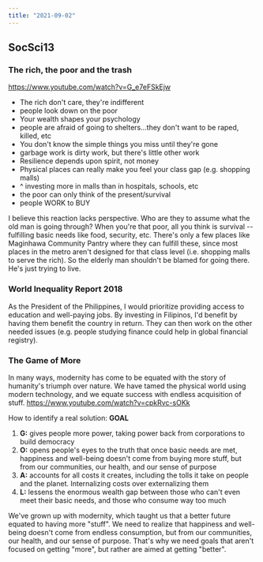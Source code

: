 ```yaml
---
title: "2021-09-02"
---
```

## SocSci13
### The rich, the poor and the trash
https://www.youtube.com/watch?v=G_e7eFSkEjw
+ The rich don't care, they're indifferent
+ people look down on the poor
+ Your wealth shapes your psychology
+ people are afraid of going to shelters...they don't want to be raped, killed, etc
+ You don't know the simple things you miss until they're gone
+ garbage work is dirty work, but there's little other work
+ Resilience depends upon spirit, not money
+ Physical places can really make you feel your class gap (e.g. shopping malls)
+ ^ investing more in malls than in hospitals, schools, etc
+ the poor can only think of the present/survival
+ people WORK to BUY

I believe this reaction lacks perspective. Who are they to assume what the old man is going through? When you're that poor, all you think is survival -- fulfilling basic needs like food, security, etc. There's only a few places like Maginhawa Community Pantry where they can fulfill these, since most places in the metro aren't designed for that class level (i.e. shopping malls to serve the rich). So the elderly man shouldn't be blamed for going there. He's just trying to live.

### World Inequality Report 2018
As the President of the Philippines, I would prioritize providing access to education and well-paying jobs. By investing in Filipinos, I'd benefit by having them benefit the country in return. They can then work on the other needed issues (e.g. people studying finance could help in global financial registry).

### The Game of More
In many ways, modernity has come to be equated with the story of humanity's triumph over nature. We have tamed the physical world using modern technology, and we equate success with endless acquisition of stuff.
https://www.youtube.com/watch?v=cpkRvc-sOKk

How to identify a real solution: **GOAL**
1. **G:** gives people more power, taking power back from corporations to build democracy
2. **O:** opens people's eyes to the truth that once basic needs are met, happiness and well-being doesn't come from buying more stuff, but from our communities, our health, and our sense of purpose
3. **A:** accounts for all costs it creates, including the tolls it take on people and the planet. Internalizing costs over externalizing them
4. **L:** lessens the enormous wealth gap between those who can't even meet their basic needs, and those who consume way too much

We've grown up with modernity, which taught us that a better future equated to having more "stuff". We need to realize that happiness and well-being doesn't come from endless consumption, but from our communities, our health, and our sense of purpose. That's why we need goals that aren't focused on getting "more", but rather are aimed at getting "better".